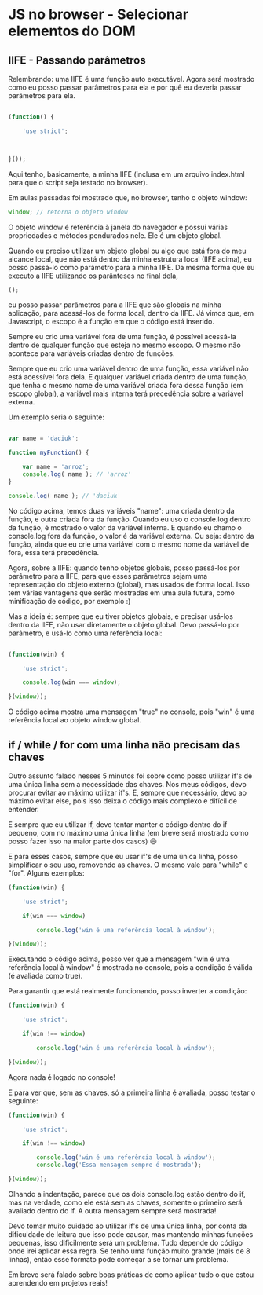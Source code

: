 # JS no browser - Selecionar elementos do DOM

## IIFE - Passando parâmetros
Relembrando: uma IIFE é uma função auto executável. 
Agora será mostrado como eu posso passar parâmetros para ela 
e por quê eu deveria passar parâmetros para ela.

```javascript

(function() {

    'use strict';



}());

```

Aqui tenho, basicamente, a minha IIFE (inclusa em um arquivo 
index.html para que o script seja testado no browser).

Em aulas passadas foi mostrado que, no browser, tenho o objeto 
window:

```javascript
window; // retorna o objeto window
```

O objeto window é referência à janela do navegador e possui 
várias propriedades e métodos pendurados nele. Ele é um objeto 
global.

Quando eu preciso utilizar um objeto global ou algo que está 
fora do meu alcance local, que não está dentro da minha 
estrutura local (IIFE acima), eu posso passá-lo como parâmetro 
para a minha IIFE. Da mesma forma que eu executo a IIFE 
utilizando os parânteses no final dela, 

```javascript
();
```
eu posso passar parâmetros para a IIFE que são globais na minha 
aplicação, para acessá-los de forma local, dentro da IIFE. Já 
vimos que, em Javascript, o escopo é a função em que o código 
está inserido.

Sempre eu crio uma variável fora de uma função, é possível 
acessá-la dentro de qualquer função que esteja no mesmo escopo. 
O mesmo não acontece para variáveis criadas dentro de funções. 

Sempre que eu crio uma variável dentro de uma função, essa 
variável não está acessível fora dela. E qualquer variável 
criada dentro de uma função, que tenha o mesmo nome de uma 
variável criada fora dessa função (em escopo global), a 
variável mais interna terá precedência sobre a variável externa.

Um exemplo seria o seguinte:

```javascript

var name = 'daciuk';

function myFunction() {

    var name = 'arroz';
    console.log( name ); // 'arroz'
}

console.log( name ); // 'daciuk'

```

No código acima, temos duas variáveis "name": uma criada dentro 
da função, e outra criada fora da função. Quando eu uso o 
console.log dentro da função, é mostrado o valor da variável 
interna. E quando eu chamo o console.log fora da função, o valor 
é da variável externa. Ou seja: dentro da função, ainda que eu 
crie uma variável com o mesmo nome da variável de fora, essa 
terá precedência.

Agora, sobre a IIFE: quando tenho objetos globais, posso 
passá-los por parâmetro para a IIFE, para que esses parâmetros 
sejam uma representação do objeto externo (global), mas usados 
de forma local. Isso tem várias vantagens que serão mostradas 
em uma aula futura, como minificação de código, por exemplo :)

Mas a ideia é: sempre que eu tiver objetos globais, e precisar 
usá-los dentro da IIFE, não usar diretamente o objeto global. 
Devo passá-lo por parâmetro, e usá-lo como uma referência local:

```javascript

(function(win) {

    'use strict';

    console.log(win === window);

}(window));

```

O código acima mostra uma mensagem "true" no console, pois "win" 
é uma referência local ao objeto window global.

## if / while / for com uma linha não precisam das chaves

Outro assunto falado nesses 5 minutos foi sobre como posso utilizar 
if's de uma única linha sem a necessidade das chaves. Nos meus 
códigos, devo procurar evitar ao máximo utilizar if's. E, sempre 
que necessário, devo ao máximo evitar else, pois isso deixa o 
código mais complexo e difícil de entender.

E sempre que eu utilizar if, devo tentar manter o código dentro 
do if pequeno, com no máximo uma única linha (em breve será mostrado 
como posso fazer isso na maior parte dos casos) :smile:

E para esses casos, sempre que eu usar if's de uma única linha, posso 
simplificar o seu uso, removendo as chaves. O mesmo vale para "while" e 
"for". Alguns exemplos:

```javascript
(function(win) {

    'use strict';

    if(win === window)

        console.log('win é uma referência local à window');

}(window));
```

Executando o código acima, posso ver que a mensagem "win é uma referência 
local à window" é mostrada no console, pois a condição é válida 
(é avaliada como true).

Para garantir que está realmente funcionando, posso inverter a condição:

```javascript
(function(win) {

    'use strict';

    if(win !== window)

        console.log('win é uma referência local à window');

}(window));
```
Agora nada é logado no console!

E para ver que, sem as chaves, só a primeira linha é avaliada, posso 
testar o seguinte:

```javascript
(function(win) {

    'use strict';

    if(win !== window)

        console.log('win é uma referência local à window');
        console.log('Essa mensagem sempre é mostrada');

}(window));
```

Olhando a indentação, parece que os dois console.log estão dentro do 
if, mas na verdade, como ele está sem as chaves, somente o primeiro 
será avaliado dentro do if. A outra mensagem sempre será mostrada!

Devo tomar muito cuidado ao utilizar if's de uma única linha, por 
conta da dificuldade de leitura que isso pode causar, mas mantendo 
minhas funções pequenas, isso dificilmente será um problema. Tudo 
depende do código onde irei aplicar essa regra. Se tenho uma função 
muito grande (mais de 8 linhas), então esse formato pode começar a 
se tornar um problema.

Em breve será falado sobre boas práticas de como aplicar tudo o 
que estou aprendendo em projetos reais!
